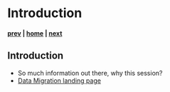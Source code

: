 # Introduction

#### [prev](./readme.md) | [home](./readme.md)  | [next](./choosewhichsql.md)

## Introduction
* So much information out there, why this session?
* [Data Migration landing page](https://docs.microsoft.com/en-us/data-migration/)

